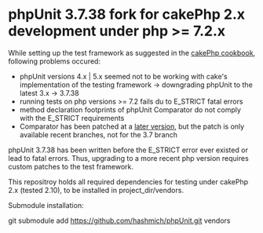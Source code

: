 # phpUnit 3.7.38 fork for cakePhp 2.x development under php >= 7.2.x

While setting up the test framework as suggested in the 
[cakePhp cookbook](https://book.cakephp.org/2.0/en/development/testing.html), 
following problems occured: 

* phpUnit versions 4.x | 5.x seemed not to be working with cake's implementation of the testing framework
  -> downgrading phpUnit to the latest 3.x -> 3.7.38
* running tests on php versions >= 7.2 fails du to E_STRICT fatal errors
* method declaration footprints of phpUnit Comparator do not comply with the E_STRICT requirements
* Comparator has been patched at a [later version](https://github.com/sebastianbergmann/comparator/pull/30/commits/f4ec922b3e514ae27d2c9693bc68222a93ceab34), but the patch is only available recent branches, not for the 3.7 branch

phpUnit 3.7.38 has been written before the E_STRICT error ever existed or lead to fatal errors. 
Thus, upgrading to a more recent php version requires custom patches to the test framework. 

This repositroy holds all required dependencies for testing under cakePhp 2.x (tested 2.10), to be installed in project_dir/vendors. 

Submodule installation: 

git submodule add https://github.com/hashmich/phpUnit.git vendors

